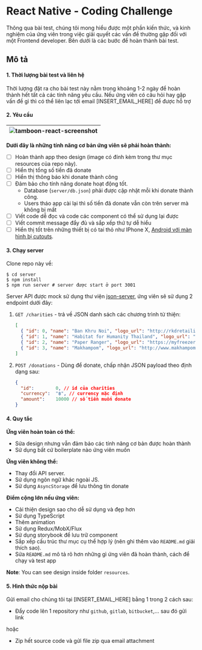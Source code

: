# React Native - Coding Challenge

Thông qua bài test, chúng tôi mong hiểu được một phần kiến thức, và kinh nghiệm của ứng viên trong việc giải quyết các vấn đề thường gặp đối với một Frontend developer. Bên dưới là các bước để hoàn thành bài test.


## Mô tả
#### 1. Thời lượng bài test và liên hệ

Thời lượng đặt ra cho bài test này nằm trong khoảng 1-2 ngày để hoàn thành hết tất cả các tính năng yêu cầu. Nếu ứng viên có câu hỏi hay gặp vấn đề gì thì có thể liên lạc tới email [INSERT_EMAIL_HERE] để được hỗ trợ


#### 2. Yêu cầu
|![tamboon-react-screenshot](https://lh3.googleusercontent.com/WlG3ipXMSukI40HCcnxXwHGGhsokqteqAAZNTCJAj0UQVO6Yj-fZN5mKCbt5vqUsudZVUl6I29H589VNUXjWjeftGUbWCJma5AMnO_69zLk-cGEKhcIDpIDaSm0QSNc4OB1mdASakbffBaHOQ7gWbbi-NAotNqRBht-eoFS9cmkcIiAuGwQV1atPDn75iWihAA7JnTmaUki1G7SMMWz-59dGT0KhMWhXicxjTQ79QoIVZ4RyvOk000YTWhi71nwRKH_arv_2r-__h1UZiQZXsieOjgCjk_VqzxFJzZPsA5lKd9Mkg_vehBPyDzRbsYt4LrssyCyND_UlaKSXsF6B8Vthoxv3Yw65_UIbsRSsWYBYCSPwRNU5xwvksLTZRWNDYg3E9vgOYgLBbEUmDS7IHrEPTkfGQQKpO-8-2OeijGofuB1D8ojFnkU8URe6JwQTlcu-5JqEAW7Pc1k0s4hKApAA6A9wrjBxED-gz48Lv3Jup3rF7i-Irf6QlV8nCymHnYyt1gz3gOAFUVR0iumEfJBMPLr01zeW0OH-JCvMeuz2WwKxFx29OHulT_sUng18Hsixd5GfsYcDkUPomiwPzXwc0X3MrsMkc7O6978L0PAUwJV02jkmSSUrxmYbPVIomsBc8Vz9jmjrOZc9y_XR-5rUxuoP0CO6mw1sHSGMRhIC-4IsPcxB-scLN_p2TeB2InDO49SMq_lKOFYf8ooCTPzRyj5UoHzpaEM1FJF82uZ8MX_B=w696-h1776-no)|
|---|
**Dưới đây là những tính năng cơ bản ứng viên sẽ phải hoàn thành:**

- [ ] Hoàn thành app theo design (image có đính kèm trong thư mục resources của repo này).
- [ ] Hiển thị tổng số tiền đã donate
- [ ] Hiển thị thông báo khi donate thành công
- [ ] Đảm bảo cho tính năng donate hoạt động tốt.
  - Database (`server/db.json`) phải được cập nhật mỗi khi donate thành công.
  - Users tháo app cài lại thì số tiền đã donate vẫn còn trên server mà không bị mất
- [ ] Viết code dễ đọc và code các component có thể sử dụng lại được
- [ ] Viết commit message đẩy đủ và sắp xếp thứ tự dễ hiểu
- [ ] Hiển thị tốt trên những thiết bị có tai thỏ như IPhone X, [Android với màn hình bị cutouts](https://developer.android.com/guide/topics/display-cutout).

#### 3. Chạy server

Clone repo này về:
```
$ cd server
$ npm install
$ npm run server # server được start ở port 3001
```

Server API được mock sử dụng thư viện [json-server](https://github.com/typicode/json-server), ứng viên sẽ sử dụng 2 endpoint dưới đây:

1. `GET /charities` - trả về JSON danh sách các chương trình từ thiện:

   ```json
   [
     { "id": 0, "name": "Ban Khru Noi", "logo_url": "http://rkdretailiq.com/news/img-corporate-baankrunoi.jpg" },
     { "id": 1, "name": "Habitat for Humanity Thailand", "logo_url": "http://www.adamandlianne.com/uploads/2/2/1/6/2216267/3231127.gif" },
     { "id": 2, "name": "Paper Ranger", "logo_url": "https://myfreezer.files.wordpress.com/2007/06/paperranger.jpg" },
     { "id": 3, "name": "Makhampom", "logo_url": "http://www.makhampom.net/makhampom/ppcms/uploads/UserFiles/Image/Thai/T14Publice/2554/January/Newyear/logoweb.jpg" }
   ]
   ```

2. `POST /donations` - Dùng để donate, chấp nhận JSON payload theo định dạng sau:

   ```json
   {
     "id":        0, // id của charities
     "currency":  "฿", // currency mặc định
     "amount":    10000 // số tiền muốn donate
   }
   ```

#### 4. Quy tắc

**Ứng viên hoàn toàn có thể:**
- Sửa design nhưng vẫn đảm bảo các tính năng cơ bản được hoàn thành
- Sử dụng bất cứ boilerplate nào ứng viên muốn

**Ứng viên không thể:**
- Thay đổi API server.
- Sử dụng ngôn ngữ khác ngoài JS.
- Sử dụng `AsyncStorage` để lưu thông tin donate

**Điểm cộng lớn nếu ứng viên:**
- Cải thiện design sao cho dễ sử dụng và đẹp hơn
- Sử dụng TypeScript
- Thêm animation
- Sử dụng Redux/MobX/Flux
- Sử dụng storybook để lưu trữ component
- Sắp xếp cấu trúc thư mục cụ thể hợp lý (nên ghi thêm vào `README.md` giải thích sao).
- Sửa `README.md` mô tả rõ hơn những gì ứng viên đã hoàn thành, cách để chạy và test app


**Note**: You can see design inside folder `resources`.

#### 5. Hình thức nộp bài
Gửi email cho chúng tôi tại [INSERT_EMAIL_HERE] bằng 1 trong 2 cách sau:
- Đẩy code lên 1 repository như `github`, `gitlab`, `bitbucket`,... sau đó gửi link

hoặc

- Zip hết source code và gửi file zip qua email attachment